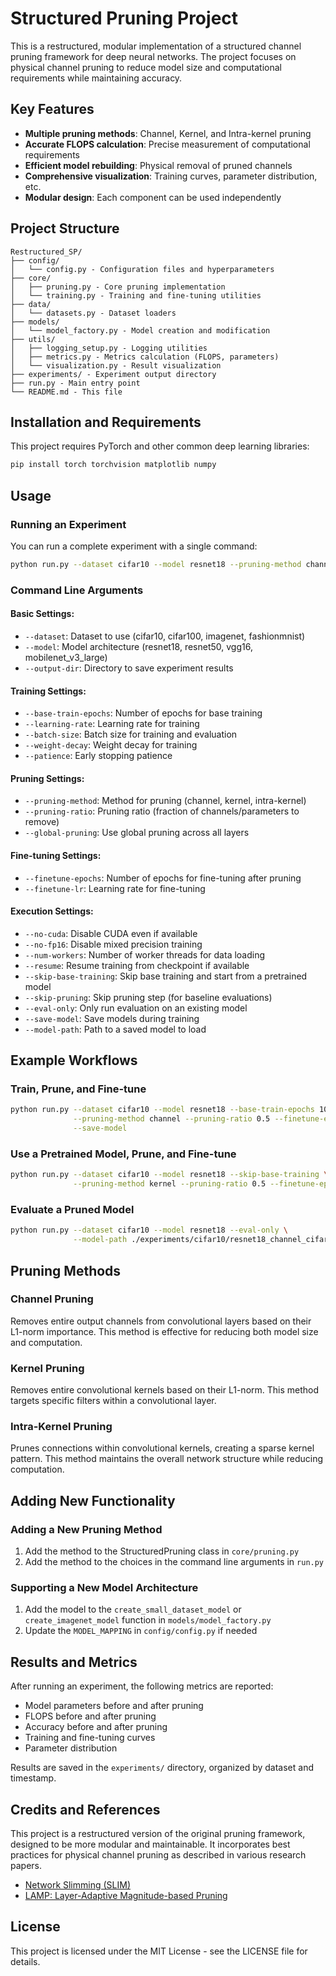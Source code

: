 # Structured Pruning Project

This is a restructured, modular implementation of a structured channel pruning framework for deep neural networks. The project focuses on physical channel pruning to reduce model size and computational requirements while maintaining accuracy.

## Key Features

- **Multiple pruning methods**: Channel, Kernel, and Intra-kernel pruning
- **Accurate FLOPS calculation**: Precise measurement of computational requirements
- **Efficient model rebuilding**: Physical removal of pruned channels
- **Comprehensive visualization**: Training curves, parameter distribution, etc.
- **Modular design**: Each component can be used independently

## Project Structure

```
Restructured_SP/
├── config/
│   └── config.py - Configuration files and hyperparameters
├── core/
│   ├── pruning.py - Core pruning implementation
│   └── training.py - Training and fine-tuning utilities
├── data/
│   └── datasets.py - Dataset loaders
├── models/
│   └── model_factory.py - Model creation and modification
├── utils/
│   ├── logging_setup.py - Logging utilities
│   ├── metrics.py - Metrics calculation (FLOPS, parameters)
│   └── visualization.py - Result visualization
├── experiments/ - Experiment output directory
├── run.py - Main entry point
└── README.md - This file
```

## Installation and Requirements

This project requires PyTorch and other common deep learning libraries:

```bash
pip install torch torchvision matplotlib numpy
```

## Usage

### Running an Experiment

You can run a complete experiment with a single command:

```bash
python run.py --dataset cifar10 --model resnet18 --pruning-method channel --pruning-ratio 0.5
```

### Command Line Arguments

#### Basic Settings:

- `--dataset`: Dataset to use (cifar10, cifar100, imagenet, fashionmnist)
- `--model`: Model architecture (resnet18, resnet50, vgg16, mobilenet_v3_large)
- `--output-dir`: Directory to save experiment results

#### Training Settings:

- `--base-train-epochs`: Number of epochs for base training
- `--learning-rate`: Learning rate for training
- `--batch-size`: Batch size for training and evaluation
- `--weight-decay`: Weight decay for training
- `--patience`: Early stopping patience

#### Pruning Settings:

- `--pruning-method`: Method for pruning (channel, kernel, intra-kernel)
- `--pruning-ratio`: Pruning ratio (fraction of channels/parameters to remove)
- `--global-pruning`: Use global pruning across all layers

#### Fine-tuning Settings:

- `--finetune-epochs`: Number of epochs for fine-tuning after pruning
- `--finetune-lr`: Learning rate for fine-tuning

#### Execution Settings:

- `--no-cuda`: Disable CUDA even if available
- `--no-fp16`: Disable mixed precision training
- `--num-workers`: Number of worker threads for data loading
- `--resume`: Resume training from checkpoint if available
- `--skip-base-training`: Skip base training and start from a pretrained model
- `--skip-pruning`: Skip pruning step (for baseline evaluations)
- `--eval-only`: Only run evaluation on an existing model
- `--save-model`: Save models during training
- `--model-path`: Path to a saved model to load

## Example Workflows

### Train, Prune, and Fine-tune

```bash
python run.py --dataset cifar10 --model resnet18 --base-train-epochs 100 \
              --pruning-method channel --pruning-ratio 0.5 --finetune-epochs 20 \
              --save-model
```

### Use a Pretrained Model, Prune, and Fine-tune

```bash
python run.py --dataset cifar10 --model resnet18 --skip-base-training \
              --pruning-method kernel --pruning-ratio 0.5 --finetune-epochs 20
```

### Evaluate a Pruned Model

```bash
python run.py --dataset cifar10 --model resnet18 --eval-only \
              --model-path ./experiments/cifar10/resnet18_channel_cifar10_20230101_120000/resnet18_rebuilt.pth
```

## Pruning Methods

### Channel Pruning
Removes entire output channels from convolutional layers based on their L1-norm importance. This method is effective for reducing both model size and computation.

### Kernel Pruning
Removes entire convolutional kernels based on their L1-norm. This method targets specific filters within a convolutional layer.

### Intra-Kernel Pruning
Prunes connections within convolutional kernels, creating a sparse kernel pattern. This method maintains the overall network structure while reducing computation.

## Adding New Functionality

### Adding a New Pruning Method

1. Add the method to the StructuredPruning class in `core/pruning.py`
2. Add the method to the choices in the command line arguments in `run.py`

### Supporting a New Model Architecture

1. Add the model to the `create_small_dataset_model` or `create_imagenet_model` function in `models/model_factory.py`
2. Update the `MODEL_MAPPING` in `config/config.py` if needed

## Results and Metrics

After running an experiment, the following metrics are reported:

- Model parameters before and after pruning
- FLOPS before and after pruning
- Accuracy before and after pruning
- Training and fine-tuning curves
- Parameter distribution

Results are saved in the `experiments/` directory, organized by dataset and timestamp.

## Credits and References

This project is a restructured version of the original pruning framework, designed to be more modular and maintainable. It incorporates best practices for physical channel pruning as described in various research papers.

- [Network Slimming (SLIM)](https://arxiv.org/abs/1708.06519)
- [LAMP: Layer-Adaptive Magnitude-based Pruning](https://arxiv.org/abs/2010.07611)

## License

This project is licensed under the MIT License - see the LICENSE file for details.
